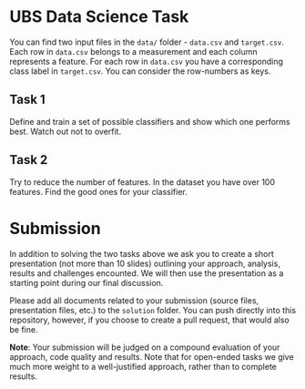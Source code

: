 # UBS Data Science Task


You can find two input files in the `data/` folder - `data.csv` and `target.csv`. Each row in `data.csv` belongs to a measurement and each column represents a feature. For each row in `data.csv` you have a corresponding class label in `target.csv`. You can consider the row-numbers as keys.

## Task 1
Define and train a set of possible classifiers and show which one performs best. Watch out not to overfit.

## Task 2
Try to reduce the number of features. In the dataset you have over 100 features. Find the good ones for your classifier.

# Submission

In addition to solving the two tasks above we ask you to create a short presentation (not more than 10 slides) outlining your approach, analysis, results and challenges encounted. We will then use the presentation as a starting point during our final discussion.

Please add all documents related to your submission (source files, presentation files, etc.) to the `solution` folder. You can push directly into this repository, however, if you choose to create a pull request, that would also be fine.

**Note**: Your submission will be judged on a compound evaluation of your approach, code quality and results. Note that for open-ended tasks we give much more weight to a well-justified approach, rather than to complete results.
